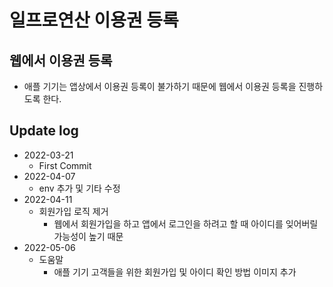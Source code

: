 # 일프로연산 이용권 등록

## 웹에서 이용권 등록
- 애플 기기는 앱상에서 이용권 등록이 불가하기 때문에 웹에서 이용권 등록을 진행하도록 한다.

## Update log
- 2022-03-21
  - First Commit
- 2022-04-07
  - env 추가 및 기타 수정
- 2022-04-11
  - 회원가입 로직 제거
    - 웹에서 회원가입을 하고 앱에서 로그인을 하려고 할 때 아이디를 잊어버릴 가능성이 높기 때문
- 2022-05-06
  - 도움말
    - 애플 기기 고객들을 위한 회원가입 및 아이디 확인 방법 이미지 추가